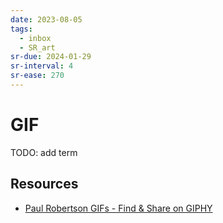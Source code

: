 ```yaml
---
date: 2023-08-05
tags:
  - inbox
  - SR_art
sr-due: 2024-01-29
sr-interval: 4
sr-ease: 270
---
```


# GIF

TODO: add term

## Resources

- [Paul Robertson GIFs - Find &amp; Share on GIPHY](https://giphy.com/paulrobertson)

